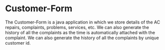 # Customer-Form
The Customer-Form is a java application in which we store details of the AC repairs, complaints, problems, services, etc. We can also generate the history of all the complaints as the time is automatically attached with the complaint. We can also generate the history of all the complaints by unique customer id.
